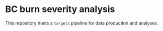 # BC burn severity analysis 

This repository hosts a `targets` pipeline for data production and analyses.
